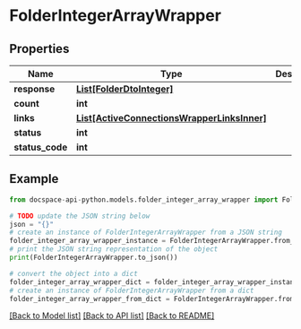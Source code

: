 # FolderIntegerArrayWrapper

## Properties

Name | Type | Description | Notes
------------ | ------------- | ------------- | -------------
**response** | [**List[FolderDtoInteger]**](FolderDtoInteger.md) |  | [optional] 
**count** | **int** |  | [optional] 
**links** | [**List[ActiveConnectionsWrapperLinksInner]**](ActiveConnectionsWrapperLinksInner.md) |  | [optional] 
**status** | **int** |  | [optional] 
**status_code** | **int** |  | [optional] 

## Example

```python
from docspace-api-python.models.folder_integer_array_wrapper import FolderIntegerArrayWrapper

# TODO update the JSON string below
json = "{}"
# create an instance of FolderIntegerArrayWrapper from a JSON string
folder_integer_array_wrapper_instance = FolderIntegerArrayWrapper.from_json(json)
# print the JSON string representation of the object
print(FolderIntegerArrayWrapper.to_json())

# convert the object into a dict
folder_integer_array_wrapper_dict = folder_integer_array_wrapper_instance.to_dict()
# create an instance of FolderIntegerArrayWrapper from a dict
folder_integer_array_wrapper_from_dict = FolderIntegerArrayWrapper.from_dict(folder_integer_array_wrapper_dict)
```
[[Back to Model list]](../README.md#documentation-for-models) [[Back to API list]](../README.md#documentation-for-api-endpoints) [[Back to README]](../README.md)


